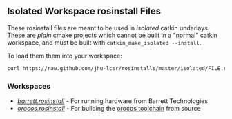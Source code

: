 ## Isolated Workspace rosinstall Files

These rosinstall files are meant to be used in _isolated_ catkin underlays. These are _plain_ cmake projects which cannot
be built in a "normal" catkin workspace, and must be built with `catkin_make_isolated --install`.

To load them them into your workspace:

```bash
curl https://raw.github.com/jhu-lcsr/rosinstalls/master/isolated/FILE.rosinstall | wstool merge -
```

### Workspaces

* [*barrett.rosinstall*](https://raw.github.com/jhu-lcsr/rosinstalls/master/isolated/barrett.rosinstall) - For running hardware from Barrett Technologies
* [*orocos.rosinstall*](https://raw.github.com/jhu-lcsr/rosinstalls/master/isolated/orocos.rosinstall) - For building the [orocos toolchain](orocos.org) from source
